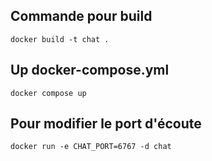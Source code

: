 ## Commande pour build

```
docker build -t chat .
```

## Up docker-compose.yml

```
docker compose up 
```

## Pour modifier le port d'écoute

```
docker run -e CHAT_PORT=6767 -d chat

```